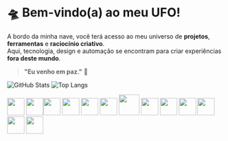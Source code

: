 # 🛸 Bem-vindo(a) ao meu UFO!

A bordo da minha nave, você terá acesso ao meu universo de **projetos**, **ferramentas** e **raciocínio criativo**.  
Aqui, tecnologia, design e automação se encontram para criar experiências **fora deste mundo**.

> **"Eu venho em paz."** 🖖



![GitHub Stats](https://github-readme-stats.vercel.app/api?username=oviniweb&theme=transparent&bg_color=0D1117&border_color=0D1117&show_icons=true&icon_color=51D1F2&title_color=F8DF3A&text_color=E4E3E5)
![Top Langs](https://github-readme-stats-git-masterrstaa-rickstaa.vercel.app/api/top-langs/?username=oviniweb&layout=compact&bg_color=0D1117&border_color=0D1117&title_color=F8DF3A&text_color=E4E3E5)

<img width="40" src="https://cdn.jsdelivr.net/gh/devicons/devicon@latest/icons/javascript/javascript-plain.svg" /> <img width="40" src="https://cdn.jsdelivr.net/gh/devicons/devicon@latest/icons/typescript/typescript-plain.svg" /><img width="40" src="https://cdn.jsdelivr.net/gh/devicons/devicon@latest/icons/python/python-original.svg" /> <img width="40" src="https://cdn.jsdelivr.net/gh/devicons/devicon@latest/icons/nodejs/nodejs-line.svg" />
<img width="40" src="https://cdn.jsdelivr.net/gh/devicons/devicon@latest/icons/vuejs/vuejs-original.svg" /> <img  width="40" src="https://cdn.jsdelivr.net/gh/devicons/devicon@latest/icons/svelte/svelte-original.svg" />
<img width="48" src="https://cdn.jsdelivr.net/gh/devicons/devicon@latest/icons/angular/angular-original.svg" />
<img width="40" src="https://cdn.jsdelivr.net/gh/devicons/devicon@latest/icons/figma/figma-original.svg" /> <img width="40" src="https://cdn.jsdelivr.net/gh/devicons/devicon@latest/icons/docker/docker-plain.svg" /> <img width="40" src="https://cdn.jsdelivr.net/gh/devicons/devicon@latest/icons/git/git-plain.svg" /> <img width="40" src="https://cdn.jsdelivr.net/gh/devicons/devicon@latest/icons/amazonwebservices/amazonwebservices-plain-wordmark.svg" />
<img width="40" src="https://cdn.jsdelivr.net/gh/devicons/devicon@latest/icons/sass/sass-original.svg" />
<img width="40" src="https://cdn.jsdelivr.net/gh/devicons/devicon@latest/icons/tailwindcss/tailwindcss-original.svg" />
          
          
          
          
          
          
          
          
          
